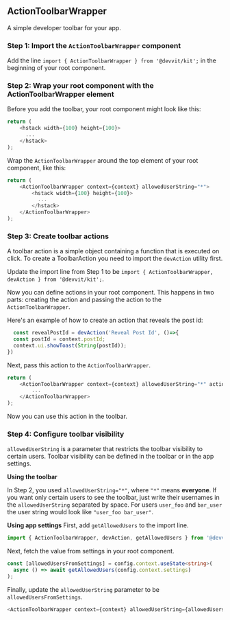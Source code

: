 ## ActionToolbarWrapper
A simple developer toolbar for your app.

### Step 1: Import the `ActionToolbarWrapper` component
Add the line `import { ActionToolbarWrapper } from '@devvit/kit';` in the beginning of your root component.

### Step 2: Wrap your root component with the ActionToolbarWrapper element
Before you add the toolbar, your root component might look like this:
```typescript jsx
return (
    <hstack width={100} height={100}>
      ...
    </hstack>
);
```
Wrap the `ActionToolbarWrapper` around the top element of your root component, like this: 

```typescript jsx
return (
    <ActionToolbarWrapper context={context} allowedUserString="*">
        <hstack width={100} height={100}>
          ...
        </hstack>
    </ActionToolbarWrapper>
);
```

### Step 3: Create toolbar actions
A toolbar action is a simple object containing a function that is executed on click.
To create a ToolbarAction you need to import the `devAction` utility first.

Update the import line from Step 1 to be `import { ActionToolbarWrapper, devAction } from '@devvit/kit';`. 

Now you can define actions in your root component. This happens in two parts: creating the action and passing the action to the `ActionToolbarWrapper`.

Here's an example of how to create an action that reveals the post id:
```typescript
  const revealPostId = devAction('Reveal Post Id', ()=>{
  const postId = context.postId;
  context.ui.showToast(String(postId));
})
```

Next, pass this action to the `ActionToolbarWrapper`.
```typescript jsx
return (
    <ActionToolbarWrapper context={context} allowedUserString="*" actions={[revealPostId]}>
        ...
    </ActionToolbarWrapper>
);
```

Now you can use this action in the toolbar.

### Step 4: Configure toolbar visibility
`allowedUserString` is a parameter that restricts the toolbar visibility to certain users. 
Toolbar visibility can be defined in the toolbar or in the app settings. 

**Using the toolbar**

In Step 2, you used `allowedUserString="*"`, where `"*"` means **everyone**.
If you want only certain users to see the toolbar, just write their usernames in the `allowedUserString` separated by space. For users `user_foo` and `bar_user` the user string would look like `"user_foo bar_user"`.

**Using app settings**
First, add `getAllowedUsers` to the import line.

```typescript
import { ActionToolbarWrapper, devAction, getAllowedUsers } from '@devvit/kit';
```

Next, fetch the value from settings in your root component.
```typescript
const [allowedUsersFromSettings] = config.context.useState<string>(
  async () => await getAllowedUsers(config.context.settings)
);
```

Finally, update the `allowedUserString` parameter to be `allowedUsersFromSettings`.
```typescript jsx
<ActionToolbarWrapper context={context} allowedUserString={allowedUsersFromSettings} actions={[revealPostId]}>
```
